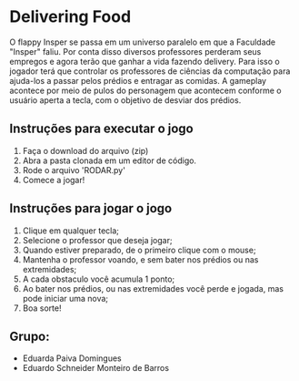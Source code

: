 # **Delivering Food**

O flappy Insper se passa em um universo paralelo em que a Faculdade "Insper" faliu. Por conta disso diversos professores perderam seus empregos e agora terão que ganhar a vida fazendo delivery. Para isso o jogador terá que controlar os professores de ciências da computação para ajuda-los a passar pelos prédios e entragar as comidas. A gameplay acontece por meio de pulos do personagem que acontecem conforme o usuário aperta a tecla, com o objetivo de desviar dos prédios.

## **Instruções para executar o jogo**
1. Faça o download do arquivo (zip)
2. Abra a pasta clonada em um editor de código.
3. Rode o arquivo 'RODAR.py'
4. Comece a jogar!

## **Instruções para jogar o jogo**
1. Clique em qualquer tecla;
2. Selecione o professor que deseja jogar;
3. Quando estiver preparado, de o primeiro clique com o mouse;
4. Mantenha o professor voando, e sem bater nos prédios ou nas extremidades;
5. A cada obstaculo você acumula 1 ponto;
6. Ao bater nos prédios, ou nas extremidades você perde e jogada, mas pode iniciar uma nova;
7. Boa sorte!

## **Grupo**:
- Eduarda Paiva Domingues 
- Eduardo Schneider Monteiro de Barros

